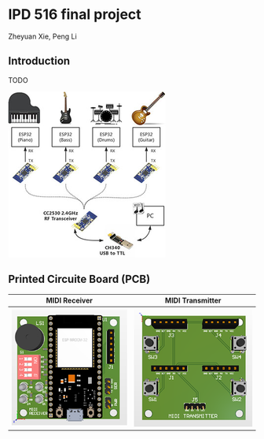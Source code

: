 # IPD 516 final project
Zheyuan Xie, Peng Li

## Introduction
TODO

![system](system_diagram.jpg)

## Printed Circuite Board (PCB)
MIDI Receiver             |  MIDI Transmitter
:-------------------------:|:-------------------------:
![pcb_rx](pcb/rx.png)      |  ![pcb_tx](pcb/tx.png)
